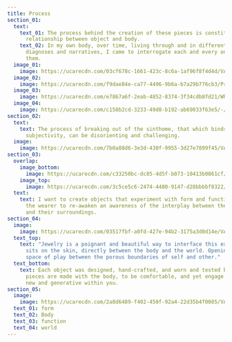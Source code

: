 ```yaml
---
title: Process
section_01:
  text:
    text_01: The process behind the creation of these pieces is constituted by a
      relationship between object and body.
    text_02: In my own body, over time, living through and in different identities,
      diagnoses and narratives, I came to interrogate each and every one of
      them.
  image_01:
    image: https://ucarecdn.com/03cf678c-1661-423c-8c6a-1af96f8f4d4d/VALERIE_CRAWFORD_OUTPUT-10.JPG
  image_02:
    image: https://ucarecdn.com/f9dae84e-ca77-4496-9b6a-b7a29b776cb3/Process_02.png
  image_03:
    image: https://ucarecdn.com/e7867a6f-2eab-4852-8374-3f34cdb8fd21/White-Text-Rotating.gif
  image_04:
    image: https://ucarecdn.com/c158b2cd-3233-49d8-b192-ab69033f63e5/-/crop/3648x4005/0,756/-/preview/VALERIE_CRAWFORD_OUTPUT-9.JPG
section_02:
  text:
    text: The process of breaking out of the sinthome, that which binds us into
      subjectivity, can be disorienting and challenging.
  image:
    image: https://ucarecdn.com/7b0a88d6-3e3d-430f-9955-3d27e7899f45/VALERIE_CRAWFORD_OUTPUT-6.JPG
section_03:
  overlap:
    image_bottom:
      image: https://ucarecdn.com/c33250bc-dc85-4d5f-b073-10413b0861cf/VALERIE_CRAWFORD_OUTPUT-11.JPG
    image_top:
      image: https://ucarecdn.com/3c5ce5c6-2474-4480-9147-d28bbbbf8322/VALERIE_CRAWFORD_OUTPUT-2.JPG
  text:
    text: I want to create objects that experiment with form and function, allowing
      the wearer to re-awaken an awareness of the interplay between themselves
      and their surroundings.
section_04:
  image:
    image: https://ucarecdn.com/03517fbf-a0fd-427e-94b2-3175a3d0d14e/VALERIE_CRAWFORD_OUTPUT-18.JPG
  text_top:
    text: "Jewelry is a poignant and beautiful way to interface this experience: it
      sits on the skin, directly between the body and the world. Opening up the
      space of play between the porous boundaries of self and other."
  text_bottom:
    text: Each object was designed, hand-crafted, and worn and tested by me. The
      pieces are made with the body, to be comfortable, and yet engage something
      new and generative within you.
section_05:
  image:
    image: https://ucarecdn.com/2a8d6489-f402-450f-92a4-22d35b4f0085/VALERIE_CRAWFORD_OUTPUT-12.JPG
  text_01: form
  text_02: Body
  text_03: function
  text_04: world
---
```


